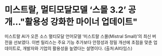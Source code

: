 # 미스트랄, 멀티모달모델 ‘스몰 3.2’ 공개..."활용성 강화한 마이너 업데이트"
미스트랄 AI가 오픈 소스 멀티모달 언어모델 ‘미스트랄 스몰(Mistral Small)’의 최신 버전을 선보였다. 이번 릴리스는 주요 기능 추가보다 안정성과 정밀 개선에 초점을 맞춘 업데이트로, 개발자와 기업의 활용성을 높였다는 설명이다. (출처:AI타임스)
<!--link:https://www.aitimes.com/news/articleView.html?idxno=171572-->